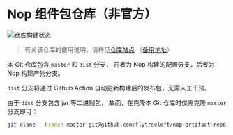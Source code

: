 Nop 组件包仓库（非官方）
===================================

![仓库构建状态](https://github.com/flytreeleft/nop-artifact-repo/actions/workflows/publish.yaml/badge.svg)

> 有关该仓库的使用说明，请祥见[仓库站点](https://nop.repo.crazydan.io/)
> （[备用地址](https://crazydan-studio.github.io/nop-repo)）

本 Git 仓库包含 `master` 和 `dist` 分支，
前者为 Nop 构建的配置分支，后者为 Nop 构建产物分支。

`dist` 分支将通过 Github Action 自动更新构建后的发布包，无需人工干预。

由于 `dist` 分支包含 jar 等二进制包，
故而，在克隆本 Git 仓库时仅需克隆 `master` 分支即可：

```bash
git clone --branch master git@github.com:flytreeleft/nop-artifact-repo.git
```
